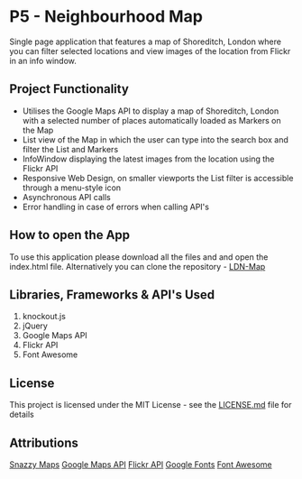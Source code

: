 # P5 - Neighbourhood Map

Single page application that features a map of Shoreditch, London where you can filter selected locations and view images of the location from Flickr in an info window.

## Project Functionality

 - Utilises the Google Maps API to display a map of Shoreditch, London with a selected number of places automatically loaded as Markers on the Map
 - List view of the Map in which the user can type into the search box and filter the List and Markers
 - InfoWindow displaying the latest images from the location using the Flickr API
 - Responsive Web Design, on smaller viewports the List filter is accessible through a menu-style icon
 - Asynchronous API calls
 - Error handling in case of errors when calling API's

## How to open the App

To use this application please download all the files and and open the index.html file.
Alternatively you can clone the repository - [LDN-Map](https://github.com/robcheatham/Udacity-FS/tree/master/P5)

## Libraries, Frameworks & API's Used

 1. knockout.js
 2. jQuery
 3. Google Maps API
 4. Flickr API
 5. Font Awesome

## License

This project is licensed under the MIT License - see the [LICENSE.md](LICENSE.md) file for details

## Attributions

[Snazzy Maps](https://snazzymaps.com/)
[Google Maps API](https://developers.google.com/maps/)
[Flickr API](https://www.flickr.com/services/api/)
[Google Fonts](https://fonts.google.com/)
[Font Awesome](fontawesome.io/)

